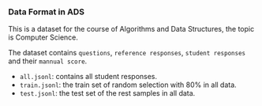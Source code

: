 ### Data Format in ADS

This is a dataset for the course of Algorithms and Data Structures, the topic is Computer Science.

The dataset contains `questions`, `reference responses`, `student responses` and their `mannual score`.

- `all.jsonl`: contains all student responses.
- `train.jsonl`: the train set of random selection with 80% in all data.
- `test.jsonl`: the test set of the rest samples in all data.